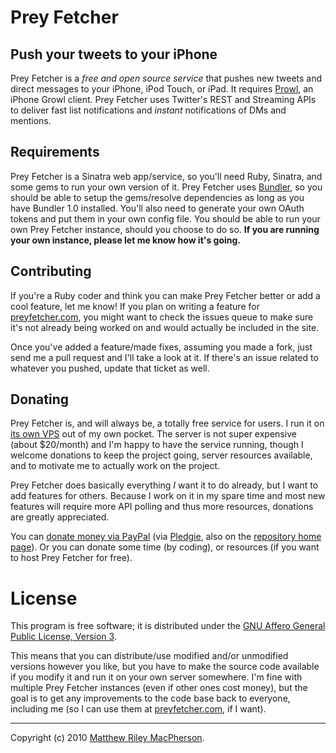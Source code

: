 # Prey Fetcher
## Push your tweets to your iPhone

Prey Fetcher is a _free and open source service_ that pushes new tweets and direct messages to your iPhone, iPod Touch, or iPad. It requires [Prowl](http://prowl.weks.net), an iPhone Growl client. Prey Fetcher uses Twitter's REST and Streaming APIs to deliver fast list notifications and _instant_ notifications of DMs and mentions.

## Requirements

Prey Fetcher is a Sinatra web app/service, so you'll need Ruby, Sinatra, and some gems to run your own version of it. Prey Fetcher uses [Bundler](http://gembundler.com/), so you should be able to setup the gems/resolve dependencies as long as you have Bundler 1.0 installed. You'll also need to generate your own OAuth tokens and put them in your own config file. You should be able to run your own Prey Fetcher instance, should you choose to do so. **If you are running your own instance, please let me know how it's going.**

## Contributing

If you're a Ruby coder and think you can make Prey Fetcher better or add a cool feature, let me know! If you plan on writing a feature for [preyfetcher.com](http://preyfetcher.com), you might want to check the issues queue to make sure it's not already being worked on and would actually be included in the site.

Once you've added a feature/made fixes, assuming you made a fork, just send me a pull request and I'll take a look at it. If there's an issue related to whatever you pushed, update that ticket as well.

## Donating

Prey Fetcher is, and will always be, a totally free service for users. I run it on [its own VPS](http://www.linode.com) out of my own pocket. The server is not super expensive (about $20/month) and I'm happy to have the service running, though I welcome donations to keep the project going, server resources available, and to motivate me to actually work on the project.

Prey Fetcher does basically everything _I_ want it to do already, but I want to add features for others. Because I work on it in my spare time and most new features will require more API polling and thus more resources, donations are greatly appreciated.

You can [donate money via PayPal](http://pledgie.com/campaigns/10696) (via [Pledgie](http://pledgie.com/), also on the [repository home page](http://github.com/tofumatt/Prey-Fetcher)). Or you can donate some time (by coding), or resources (if you want to host Prey Fetcher for free).

# License
This program is free software; it is distributed under the [GNU Affero General Public License, Version 3](http://www.gnu.org/licenses/agpl-3.0.html).

This means that you can distribute/use modified and/or unmodified versions however you like, but you have to make the source code available if you modify it and run it on your own server somewhere. I'm fine with multiple Prey Fetcher instances (even if other ones cost money), but the goal is to get any improvements to the code base back to everyone, including me (so I can use them at [preyfetcher.com](http://preyfetcher.com), if I want).

---

Copyright (c) 2010 [Matthew Riley MacPherson](http://lonelyvegan.com).
